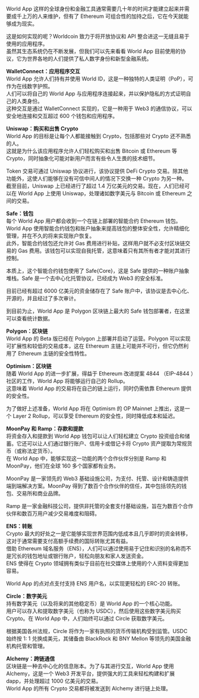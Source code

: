 
World App 这样的全球身份和金融工具通常需要几十年的时间才能建立起来并需要成千上万的人来维护，但有了 Ethereum 可组合性的加持之后，它在今天就能够成为现实。

这是如何实现的呢？Worldcoin 致力于将开放协议和 API 整合进这一无缝且易于使用的应用程序。  
虽然其生态系统仍在不断发展，但我们可以先来看看 World App 目前使用的协议，它为世界各地的人们提供了私人数字身份和新型金融系统。


**WalletConnect：应用程序交互**  
World App 允许人们持有并使用 World ID，这是一种独特的人类证明（PoP），可作为在线数字护照。  
人们可以将自己的 World App 与应用程序连接起来，并以保护隐私的方式证明自己的人类身份。  
这种交互是通过 WalletConnect 实现的，它是一种用于 Web3 的通信协议，可以安全地连接和交互超过 600 个钱包和应用程序。


**Uniswap：购买和出售 Crypto**  
World App 的目标是让每个人都能接触到 Crypto，包括那些对 Crypto 还不熟悉的人。  
这就是为什么该应用程序允许人们轻松购买和出售 Bitcoin 或 Ethereum 等 Crypto，同时抽象化可能对新用户而言有些令人生畏的技术细节。

Token 交易可通过 Uniswap 协议进行，该协议提供 DeFi Crypto 交易。除其他功能外，这使人们能够在没有可信中间人的情况下交换一种 Crypto 为另一种。  
截至目前，Uniswap 上已经进行了超过 1.4 万亿美元的交易。现在，人们已经可以在 World App 上使用 Uniswap，处理诸如数字美元与 Bitcoin 或 Ethereum 之间的交易。


**Safe：钱包**  
每个 World App 用户都会收到一个在链上部署的智能合约 Ethereum 钱包。  
World App 使用智能合约钱包和账户抽象来提高钱包的整体安全性，允许精细化管理，并在不久的将来实现账户恢复。  
此外，智能合约钱包还允许对 Gas 费用进行补贴，这样用户就不必支付区块链交易的 Gas 费用。该钱包可以实现自我托管，这意味着只有其所有者才能对其进行控制。

本质上，这个智能合约钱包使用了 Safe{Core}，这是 Safe 提供的一种账户抽象堆栈。Safe 是一个去中心化托管协议，已经成为 Web3 的安全标准。

目前已经有超过 6000 亿美元的资金储存在了 Safe 账户中，该协议是去中心化、开源的，并且经过了多次审计。

到目前为止，World App 是 Polygon 区块链上最大的 Safe 钱包部署者，在这里可以查看统计数据。


**Polygon：区块链**  
World App 的 Beta 版已经在 Polygon 上部署并启动了运营。Polygon 可以实现可扩展性和较低的交易成本，这在 Ethereum 主链上可能并不可行，但它仍然利用了 Ethereum 主链的安全性特性。


**Optimism：区块链**  
随着 World App 的进一步扩展，得益于 Ethereum 改进提案 4844 （EIP-4844 ）社区的工作，World App 将能够运行自己的 Rollup。  
这意味着 World App 的交易将在自己的链上运行，同时仍需依靠 Ethereum 提供的安全性。

为了做好上述准备，World App 将在 Optimism 的 OP Mainnet 上推出，这是一个 Layer 2 Rollup，可以享受 Ethereum 的安全性，同时降低成本和延迟。


**MoonPay 和 Ramp：存款和提款**  
将资金存入和提款到 World App 钱包可以让人们轻松建立 Crypto 投资组合和储蓄。它还可以让人们通过银行账户、信用卡或借记卡将 Crypto 资产提取为常规货币（或称法定货币）。  
在 World App 中，能够实现这一功能的两个合作伙伴分别是 Ramp 和 MoonPay，他们在全球 160 多个国家都有业务。

MoonPay 是一家领先的 Web3 基础设施公司，为支付、托管、设计和铸造提供端到端解决方案。MoonPay 得到了数百个合作伙伴的信任，其中包括领先的钱包、交易所和商业品牌。

Ramp 是一家金融科技公司，提供非托管的全套支付基础设施，旨在为数百个合作伙伴和数百万用户减少交易难度和阻碍。


**ENS：转账**  
Crypto 最大的好处之一是它能够实现世界范围内低成本且几乎即时的资金转移，这对于通常需要支付高额手续费的国际转账尤其有益。  
借助 Ethereum 域名服务（ENS），人们可以通过使用易于记住和识别的名称而不是冗长的钱包地址或银行账户，轻松向朋友和家人发送资金。  
ENS 使得在 Crypto 领域拥有类似于目前在社交媒体上使用的个人资料变得更加容易。

World App 的点对点支付支持 ENS 用户名，以实现更轻松的 ERC-20 转账。

**Circle：数字美元**  
持有数字美元（以及将来的其他稳定币）是 World App 的一个核心功能。    
用户可以存入和提取数字美元（也称为 USDC），然后使用这些数字美元购买 Crypto。在 World App 中，人们始终可以通过 Circle 获取数字美元。

根据美国各州法规，Circle 将作为一家有执照的货币传输机构受到监管。USDC 始终按 1: 1 兑换成美元，其储备由 BlackRock 和 BNY Mellon 等领先的美国金融机构托管和管理。

**Alchemy：跨链通信**    
区块链是一种去中心化的信息账本。为了与其进行交互，World App 使用 Alchemy，这是一个 Web3 开发平台，提供强大的工具来轻松构建和扩展 dapp，并处理超过 1000 亿美元的交易。    
World App 的所有 Crypto 交易都将被发送到 Alchemy 进行链上处理。

